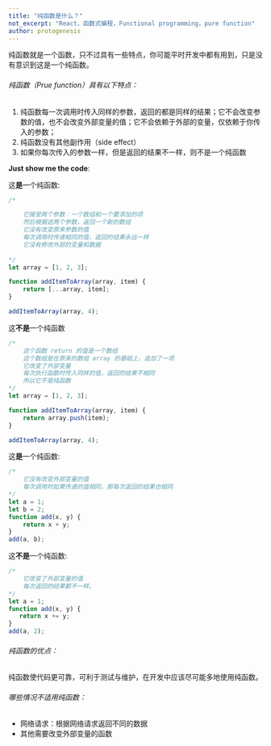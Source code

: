 ```yaml
---
title: "纯函数是什么？"
not_excerpt: "React，函数式编程，Functional programming，pure function"
author: protogenesis
---
```


纯函数就是一个函数，只不过具有一些特点，你可能平时开发中都有用到，只是没有意识到这是一个纯函数。

###### 纯函数（Prue function）具有以下特点：

1. 纯函数每一次调用时传入同样的参数，返回的都是同样的结果；它不会改变参数的值，也不会改变外部变量的值；它不会依赖于外部的变量，仅依赖于你传入的参数；
2. 纯函数没有其他副作用（side effect）
3. 如果你每次传入的参数一样，但是返回的结果不一样，则不是一个纯函数

**Just show me the code**:

这**是**一个纯函数:

```javascript
/* 

    它接受两个参数：一个数组和一个要添加的项
    然后根据这两个参数，返回一个新的数组
    它没有改变原来参数的值
    每次调用时传递相同的值，返回的结果永远一样
    它没有修改外部的变量和数据
    
*/
let array = [1, 2, 3];

function addItemToArray(array, item) {
    return [...array, item];
}

addItemToArray(array, 4);
```

这**不是**一个纯函数

```javascript
/*
    这个函数 return 的值是一个数组
    这个数组是在原来的数组 array 的基础上，追加了一项
    它改变了外部变量
    每次执行函数时传入同样的值，返回的结果不相同
    所以它不是纯函数
*/
let array = [1, 2, 3];

function addItemToArray(array, item) {
    return array.push(item);
}

addItemToArray(array, 4);
```

这**是**一个纯函数:

```javascript
/*
    它没有改变外部变量的值
    每次调用时如果传递的值相同，那每次返回的结果也相同
*/
let a = 1;
let b = 2;
function add(x, y) {
    return x + y;
}
add(a, b);
```

这**不是**一个纯函数:

```javascript
/*
    它改变了外部变量的值
    每次返回的结果都不一样。
*/
let a = 1;
function add(x, y) {
   return x += y;
}
add(a, 2);
```

###### 纯函数的优点：

纯函数使代码更可靠，可利于测试与维护，在开发中应该尽可能多地使用纯函数。

###### 哪些情况不适用纯函数：

- 网络请求：根据网络请求返回不同的数据
- 其他需要改变外部变量的函数